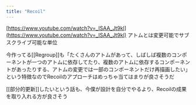 ```yaml
---
title: "Recoil"
---
```


[https://www.youtube.com/watch?v=_ISAA_Jt9kI](https://www.youtube.com/watch?v=_ISAA_Jt9kI)
アトムとは変更可能でサブスクライブ可能な単位

今作ってる[[Regroup]]も「たくさんのアトムがあって、しばしば複数のコンポーネントが一つのアトムに依存してたり、複数のアトムに依存するコンポーネントがあったりする、アトムの変更では一部のコンポーネントだけ再描画したい」という特徴なのでRecoilのアプローチはめっちゃ当てはまりが良さそうだ

[[部分的更新]]したいという話も、今僕が設計を自分でやるより、Recoilの成果を取り入れる方が良さそう

